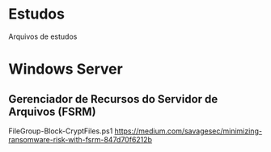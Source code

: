 # Estudos
Arquivos de estudos

# Windows Server
## Gerenciador de Recursos do Servidor de Arquivos (FSRM)
FileGroup-Block-CryptFiles.ps1 
https://medium.com/savagesec/minimizing-ransomware-risk-with-fsrm-847d70f6212b
